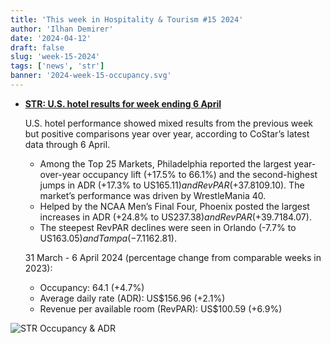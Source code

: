 ```yaml
---
title: 'This week in Hospitality & Tourism #15 2024'
author: 'Ilhan Demirer'
date: '2024-04-12'
draft: false
slug: 'week-15-2024'
tags: ['news', 'str']
banner: '2024-week-15-occupancy.svg'
---
```


- **[STR: U.S. hotel results for week ending 6 April](https://str.com/press-release/us-hotel-results-week-ending-6-april)**

  U.S. hotel performance showed mixed results from the previous week but positive comparisons year over year, according to CoStar’s latest data through 6 April.

  - Among the Top 25 Markets, Philadelphia reported the largest year-over-year occupancy lift (+17.5% to 66.1%) and the second-highest jumps in ADR (+17.3% to US$165.11) and RevPAR (+37.8% to US$109.10). The market’s performance was driven by WrestleMania 40.
  - Helped by the NCAA Men’s Final Four, Phoenix posted the largest increases in ADR (+24.8% to US$237.38) and RevPAR (+39.7% to US$184.07).
  - The steepest RevPAR declines were seen in Orlando (-7.7% to US$163.05) and Tampa (-7.1% to US$162.81).

  31 March - 6 April 2024 (percentage change from comparable weeks in 2023):

  - Occupancy: 64.1 (+4.7%)
  - Average daily rate (ADR): US$156.96 (+2.1%)
  - Revenue per available room (RevPAR): US$100.59 (+6.9%)

![STR Occupancy & ADR](/images/blogimages/2024-week-15-occupancy.svg)
